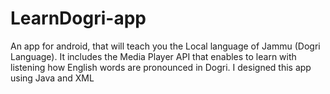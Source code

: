 # LearnDogri-app
 An app for android, that will teach you the Local language of Jammu (Dogri Language). 
It includes the Media Player API that enables to learn with listening how English words are 
pronounced in Dogri. I designed this app using Java and XML 
